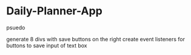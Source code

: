 # Daily-Planner-App



psuedo

generate 8 divs with save buttons on the right 
create event listeners for buttons to save input of text box 
